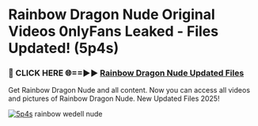 # Rainbow Dragon Nude Original Videos 0nlyFans Leaked - Files Updated! (5p4s)

<h3>🔴 CLICK HERE 🌐==►► <a href="https://tinyurl.com/4mcuefdz" rel="nofollow">Rainbow Dragon Nude Updated Files</a></h3>

Get Rainbow Dragon Nude and all content. Now you can access all videos and pictures of Rainbow Dragon Nude. New Updated Files 2025!

[![5p4s](https://i.imgur.com/StAQSOY.gif)](https://tinyurl.com/4mcuefdz)
rainbow wedell nude